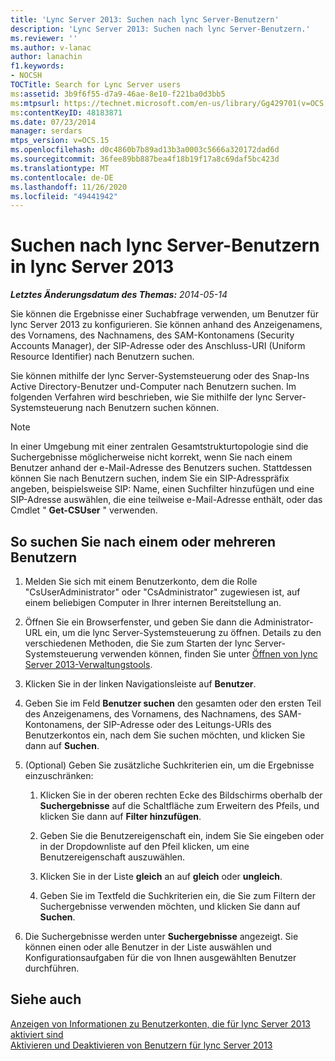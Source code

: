 ```yaml
---
title: 'Lync Server 2013: Suchen nach lync Server-Benutzern'
description: 'Lync Server 2013: Suchen nach lync Server-Benutzern.'
ms.reviewer: ''
ms.author: v-lanac
author: lanachin
f1.keywords:
- NOCSH
TOCTitle: Search for Lync Server users
ms:assetid: 3b9f6f55-d7a9-46ae-8e10-f221ba0d3bb5
ms:mtpsurl: https://technet.microsoft.com/en-us/library/Gg429701(v=OCS.15)
ms:contentKeyID: 48183871
ms.date: 07/23/2014
manager: serdars
mtps_version: v=OCS.15
ms.openlocfilehash: d0c4860b7b89ad13b3a0003c5666a320172dad6d
ms.sourcegitcommit: 36fee89bb887bea4f18b19f17a8c69daf5bc423d
ms.translationtype: MT
ms.contentlocale: de-DE
ms.lasthandoff: 11/26/2020
ms.locfileid: "49441942"
---
```

# <a name="search-for-lync-server-users-in-lync-server-2013"></a>Suchen nach lync Server-Benutzern in lync Server 2013

<div data-xmlns="http://www.w3.org/1999/xhtml">

<div class="topic" data-xmlns="http://www.w3.org/1999/xhtml" data-msxsl="urn:schemas-microsoft-com:xslt" data-cs="https://msdn.microsoft.com/">

<div data-asp="https://msdn2.microsoft.com/asp">



</div>

<div id="mainSection">

<div id="mainBody">

<span> </span>

_**Letztes Änderungsdatum des Themas:** 2014-05-14_

Sie können die Ergebnisse einer Suchabfrage verwenden, um Benutzer für lync Server 2013 zu konfigurieren. Sie können anhand des Anzeigenamens, des Vornamens, des Nachnamens, des SAM-Kontonamens (Security Accounts Manager), der SIP-Adresse oder des Anschluss-URI (Uniform Resource Identifier) nach Benutzern suchen.

Sie können mithilfe der lync Server-Systemsteuerung oder des Snap-Ins Active Directory-Benutzer und-Computer nach Benutzern suchen. Im folgenden Verfahren wird beschrieben, wie Sie mithilfe der lync Server-Systemsteuerung nach Benutzern suchen können.

<div>


> [!NOTE]  
> In einer Umgebung mit einer zentralen Gesamtstrukturtopologie sind die Suchergebnisse möglicherweise nicht korrekt, wenn Sie nach einem Benutzer anhand der e-Mail-Adresse des Benutzers suchen. Stattdessen können Sie nach Benutzern suchen, indem Sie ein SIP-Adresspräfix angeben, beispielsweise SIP: Name, einen Suchfilter hinzufügen und eine SIP-Adresse auswählen, die eine teilweise e-Mail-Adresse enthält, oder das Cmdlet " <STRONG>Get-CSUser</STRONG> " verwenden.



</div>

<div>

## <a name="to-search-for-one-or-more-users"></a>So suchen Sie nach einem oder mehreren Benutzern

1.  Melden Sie sich mit einem Benutzerkonto, dem die Rolle "CsUserAdministrator" oder "CsAdministrator" zugewiesen ist, auf einem beliebigen Computer in Ihrer internen Bereitstellung an.

2.  Öffnen Sie ein Browserfenster, und geben Sie dann die Administrator-URL ein, um die lync Server-Systemsteuerung zu öffnen. Details zu den verschiedenen Methoden, die Sie zum Starten der lync Server-Systemsteuerung verwenden können, finden Sie unter [Öffnen von lync Server 2013-Verwaltungstools](lync-server-2013-open-lync-server-administrative-tools.md).

3.  Klicken Sie in der linken Navigationsleiste auf **Benutzer**.

4.  Geben Sie im Feld **Benutzer suchen** den gesamten oder den ersten Teil des Anzeigenamens, des Vornamens, des Nachnamens, des SAM-Kontonamens, der SIP-Adresse oder des Leitungs-URIs des Benutzerkontos ein, nach dem Sie suchen möchten, und klicken Sie dann auf **Suchen**.

5.  (Optional) Geben Sie zusätzliche Suchkriterien ein, um die Ergebnisse einzuschränken:
    
    1.  Klicken Sie in der oberen rechten Ecke des Bildschirms oberhalb der **Suchergebnisse** auf die Schaltfläche zum Erweitern des Pfeils, und klicken Sie dann auf **Filter hinzufügen**.
    
    2.  Geben Sie die Benutzereigenschaft ein, indem Sie Sie eingeben oder in der Dropdownliste auf den Pfeil klicken, um eine Benutzereigenschaft auszuwählen.
    
    3.  Klicken Sie in der Liste **gleich** an auf **gleich** oder **ungleich**.
    
    4.  Geben Sie im Textfeld die Suchkriterien ein, die Sie zum Filtern der Suchergebnisse verwenden möchten, und klicken Sie dann auf **Suchen**.

6.  Die Suchergebnisse werden unter **Suchergebnisse** angezeigt. Sie können einen oder alle Benutzer in der Liste auswählen und Konfigurationsaufgaben für die von Ihnen ausgewählten Benutzer durchführen.

</div>

<div>

## <a name="see-also"></a>Siehe auch


[Anzeigen von Informationen zu Benutzerkonten, die für lync Server 2013 aktiviert sind](lync-server-2013-viewing-information-about-user-accounts-enabled-for-lync-server.md)  
[Aktivieren und Deaktivieren von Benutzern für lync Server 2013](lync-server-2013-enabling-and-disabling-users-for-lync-server.md)  
  

</div>

</div>

<span> </span>

</div>

</div>

</div>

